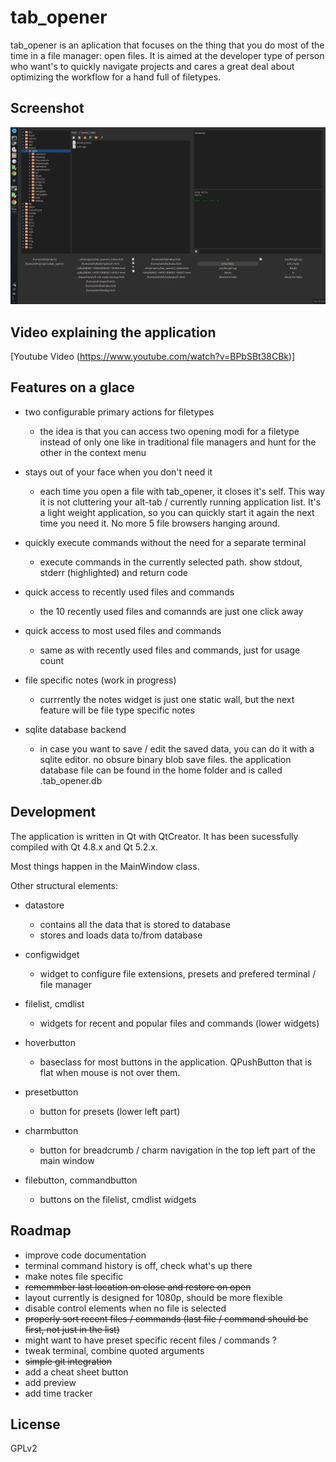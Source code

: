 tab\_opener
==========

tab\_opener is an aplication that focuses on the thing that you do most of the
time in a file manager: open files. It is aimed at the developer type of person
who want's to quickly navigate projects and cares a great deal about optimizing
the workflow for a hand full of filetypes.


Screenshot
----------

![Alt text](/snapshot1.jpg?raw=true "Optional Title")


Video explaining the application
--------------------------------

[Youtube Video (https://www.youtube.com/watch?v=BPbSBt38CBk)]

Features on a glace
-------------------

* two configurable primary actions for filetypes

  * the idea is that you can access two opening modi for a filetype instead of
	only one like in traditional file managers and hunt for the other in the
	context menu

* stays out of your face when you don't need it

  * each time you open a file with tab\_opener, it closes it's self. This way it
	is not cluttering your alt-tab / currently running application list. It's a
	light weight application, so you can quickly start it again the next time
	you need it. No more 5 file browsers hanging around.

* quickly execute commands without the need for a separate terminal

  * execute commands in the currently selected path. show stdout, stderr
	(highlighted) and return code

* quick access to recently used files and commands

  * the 10 recently used files and comannds are just one click away

* quick access to most used files and commands

  * same as with recently used files and commands, just for usage count

* file specific notes (work in progress)

  * currrently the notes widget is just one static wall, but the next feature
	will be file type specific notes

* sqlite database backend

  * in case you want to save / edit the saved data, you can do it with a sqlite
	editor. no obsure binary blob save files. the application database file can
	be found in the home folder and is called .tab_opener.db


Development
-----------

The application is written in Qt with QtCreator. It has been sucessfully
compiled with Qt 4.8.x and Qt 5.2.x.

Most things happen in the MainWindow class.

Other structural elements:

* datastore

  * contains all the data that is stored to database
  * stores and loads data to/from database

* configwidget

  * widget to configure file extensions, presets and prefered terminal / file
	manager

* filelist, cmdlist

  * widgets for recent and popular files and commands (lower widgets)

* hoverbutton

  * baseclass for most buttons in the application. QPushButton that is flat when
	mouse is not over them.

* presetbutton

  * button for presets (lower left part)

* charmbutton

  * button for breadcrumb / charm navigation in the top left part of the main
	window

* filebutton, commandbutton

  * buttons on the filelist, cmdlist widgets


Roadmap
-------

* improve code documentation
* terminal command history is off, check what's up there
* make notes file specific
* ~~rememmber last location on close and restore on open~~
* layout currently is designed for 1080p, should be more flexible
* disable control elements when no file is selected
* ~~properly sort recent files / commands (last file / command should be first, not just in the list)~~
* might want to have preset specific recent files / commands ?
* tweak terminal, combine quoted arguments
* ~~simple git integration~~
* add a cheat sheet button
* add preview
* add time tracker


License
-------

GPLv2

